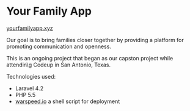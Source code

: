 # Your Family App

[yourfamilyapp.xyz](http://yourfamilyapp.xyz)

Our goal is to bring families closer together by providing a platform for promoting communication and openness.

This is an ongoing project that began as our capston project while attendin\g Codeup in San Antonio, Texas.

Technologies used:
+ Laravel 4.2
+ PHP 5.5
+ [warspeed.io](https://warpspeed.io/) a shell script for deployment



